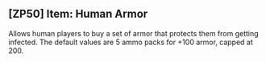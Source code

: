 ## [ZP50] Item: Human Armor

Allows human players to buy a set of armor that protects them from getting infected. The default values are 5 ammo packs for +100 armor, capped at 200.